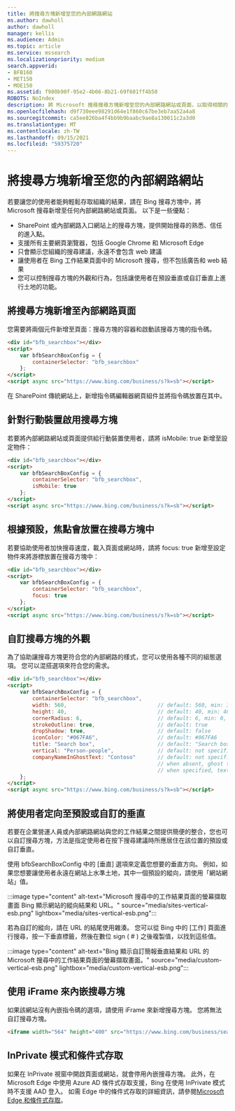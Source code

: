 ```yaml
---
title: 將搜尋方塊新增至您的內部網路網站
ms.author: dawholl
author: dawholl
manager: kellis
ms.audience: Admin
ms.topic: article
ms.service: mssearch
ms.localizationpriority: medium
search.appverid:
- BFB160
- MET150
- MOE150
ms.assetid: f980b90f-95e2-4b66-8b21-69f601ff4b50
ROBOTS: NoIndex
description: 將 Microsoft 搜尋搜尋方塊新增至您的內部網路網站或頁面，以取得相關的搜尋建議並快速尋找工作結果。
ms.openlocfilehash: d9f730eee98291d64e1f860c67be3eb7aa52a4a8
ms.sourcegitcommit: ca5ee826ba4f4bb9b9baabc9ae8a130011c2a3d0
ms.translationtype: MT
ms.contentlocale: zh-TW
ms.lasthandoff: 09/15/2021
ms.locfileid: "59375720"
---
```

# <a name="add-a-search-box-to-your-intranet-site"></a>將搜尋方塊新增至您的內部網路網站

若要讓您的使用者能夠輕鬆存取組織的結果，請在 Bing 搜尋方塊中，將 Microsoft 搜尋新增至任何內部網路網站或頁面。 以下是一些優點：

- SharePoint 或內部網路入口網站上的搜尋方塊，提供開始搜尋的熟悉、信任的進入點。
- 支援所有主要網頁瀏覽器，包括 Google Chrome 和 Microsoft Edge
- 只會顯示您組織的搜尋建議，永遠不會包含 web 建議
- 讓使用者在 Bing 工作結果頁面中的 Microsoft 搜尋，但不包括廣告和 web 結果
- 您可以控制搜尋方塊的外觀和行為，包括讓使用者在預設垂直或自訂垂直上進行土地的功能。
  
## <a name="add-a-search-box-to-an-intranet-page"></a>將搜尋方塊新增至內部網路頁面

您需要將兩個元件新增至頁面：搜尋方塊的容器和啟動該搜尋方塊的指令碼。
  
```html
<div id="bfb_searchbox"></div>
<script>
    var bfbSearchBoxConfig = {
        containerSelector: "bfb_searchbox"
    };
</script>
<script async src="https://www.bing.com/business/s?k=sb"></script>
```

在 SharePoint 傳統網站上，新增指令碼編輯器網頁組件並將指令碼放置在其中。
  
## <a name="enable-the-search-box-for-mobile"></a>針對行動裝置啟用搜尋方塊

若要將內部網路網站或頁面提供給行動裝置使用者，請將 isMobile: true 新增至設定物件：
  
```html
<div id="bfb_searchbox"></div>
<script>
    var bfbSearchBoxConfig = {
        containerSelector: "bfb_searchbox", 
        isMobile: true
    };
</script>
<script async src="https://www.bing.com/business/s?k=sb"></script>
```

## <a name="put-focus-on-the-search-box-by-default"></a>根據預設，焦點會放置在搜尋方塊中

若要協助使用者加快搜尋速度，載入頁面或網站時，請將 focus: true 新增至設定物件來將游標放置在搜尋方塊中：
  
```html
<div id="bfb_searchbox"></div>
<script>
    var bfbSearchBoxConfig = {
        containerSelector: "bfb_searchbox",
        focus: true
    };
</script>
<script async src="https://www.bing.com/business/s?k=sb"></script>
```

## <a name="customize-the-appearance-of-the-search-box"></a>自訂搜尋方塊的外觀 

為了協助讓搜尋方塊更符合您的內部網路的樣式，您可以使用各種不同的組態選項。 您可以混搭選項來符合您的需求。

```html
<div id="bfb_searchbox"></div>
<script>
    var bfbSearchBoxConfig = {
        containerSelector: "bfb_searchbox",
        width: 560,                             // default: 560, min: 360, max: 650
        height: 40,                             // default: 40, min: 40, max: 72
        cornerRadius: 6,                        // default: 6, min: 0, max: 25                                   
        strokeOutline: true,                    // default: true
        dropShadow: true,                       // default: false
        iconColor: "#067FA6",                   // default: #067FA6
        title: "Search box",                    // default: "Search box"
        vertical: "Person-people",              // default: not specified, search box directs to the All vertical on the WORK results page
        companyNameInGhostText: "Contoso"       // default: not specified
                                                // when absent, ghost text will be "Search work"
                                                // when specified, text will be "Search <companyNameInGhostText>"
    };
</script>
<script async src="https://www.bing.com/business/s?k=sb"></script>
```

## <a name="direct-users-to-a-default-or-custom-vertical"></a>將使用者定向至預設或自訂的垂直

若要在企業營運人員或內部網路網站與您的工作結果之間提供簡便的整合，您也可以自訂搜尋方塊，方法是指定使用者在按下搜尋建議時所應居住在該位置的預設或自訂垂直。

使用 bfbSearchBoxConfig 中的 [垂直] 選項來定義您想要的垂直方向。 例如，如果您想要讓使用者永遠在網站上水準土地，其中一個預設的縱向，請使用「網站網站」值。

:::image type="content" alt-text="Microsoft 搜尋中的工作結果頁面的螢幕擷取畫面 Bing 顯示網站的縱向結果和 URL。" source="media/sites-vertical-esb.png" lightbox="media/sites-vertical-esb.png":::

若為自訂的縱向，請在 URL 的結尾使用雜湊。 您可以從 Bing 中的 [工作] 頁面進行搜尋，按一下垂直標籤，然後在數位 sign ( # ) 之後複製值，以找到這些值。

:::image type="content" alt-text="Bing 顯示自訂簡報垂直結果和 URL 的 Microsoft 搜尋中的工作結果頁面的螢幕擷取畫面。" source="media/custom-vertical-esb.png" lightbox="media/custom-vertical-esb.png":::

## <a name="use-an-iframe-to-embed-a-search-box"></a>使用 iFrame 來內嵌搜尋方塊

如果該網站沒有內嵌指令碼的選項，請使用 iFrame 來新增搜尋方塊。 您將無法自訂搜尋方塊。
  
```html
<iframe width="564" height="400" src="https://www.bing.com/business/searchbox"></iframe>
```

## <a name="inprivate-mode-and-conditional-access"></a>InPrivate 模式和條件式存取

如果在 InPrivate 視窗中開啟頁面或網站，就會停用內嵌搜尋方塊。 此外，在 Microsoft Edge 中使用 Azure AD 條件式存取支援，Bing 在使用 InPrivate 模式時不支援 AAD 登入。 如需 Edge 中的條件式存取的詳細資訊，請參閱[Microsoft Edge 和條件式存取](/deployedge/ms-edge-security-conditional-access#accessing-conditional-access-protected-resources-in-microsoft-edge)。 
